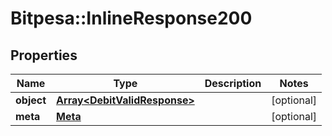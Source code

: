 # Bitpesa::InlineResponse200

## Properties
Name | Type | Description | Notes
------------ | ------------- | ------------- | -------------
**object** | [**Array&lt;DebitValidResponse&gt;**](DebitValidResponse.md) |  | [optional] 
**meta** | [**Meta**](Meta.md) |  | [optional] 


